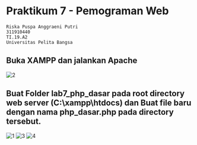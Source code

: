 # Praktikum 7 - Pemograman Web
```
Riska Puspa Anggraeni Putri
311910440
TI.19.A2
Universitas Pelita Bangsa
```
## Buka XAMPP dan jalankan Apache
![2](https://user-images.githubusercontent.com/56241285/117609513-5edbd300-b18a-11eb-8ed4-a1f3a12ef94f.png)
## Buat Folder lab7_php_dasar pada root directory web server (C:\xampp\htdocs) dan Buat file baru dengan nama php_dasar.php pada directory tersebut.
![1](https://user-images.githubusercontent.com/56241285/117609621-8cc11780-b18a-11eb-9023-6f2536024817.png)
![3](https://user-images.githubusercontent.com/56241285/117609634-90ed3500-b18a-11eb-8a2b-fa8f4fe41d7c.png)
![4](https://user-images.githubusercontent.com/56241285/117609657-99457000-b18a-11eb-9f9e-0caa147fb597.png)
